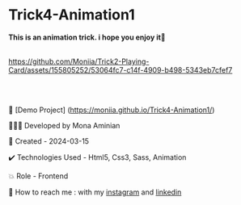 # Trick4-Animation1
 **This is an animation trick. i hope you enjoy it🧡**
 <br></br>

https://github.com/Moniia/Trick2-Playing-Card/assets/155805252/53064fc7-c14f-4909-b498-5343eb7cfef7

<br></br>


🔗 [Demo Project] (https://moniia.github.io/Trick4-Animation1/)

👩🏻‍💻 Developed by Mona Aminian

📆 Created - 2024-03-15

✔️ Technologies Used - Html5, Css3, Sass, Animation

💥 Role - Frontend

📲 How to reach me : with my [instagram](https://www.instagram.com/mona.aminian.web) and [linkedin](https://www.linkedin.com/in/mona-aminian-119427169)
